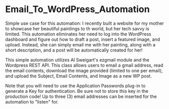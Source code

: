 # Email_To_WordPress_Automation

Simple use case for this automation: I recently built a website for my mother to showcase her beautiful paintings to th world, but her tech savvy is limited. This automation eliminates her need to log into the WordPress dashboard and figure out how to draft a post, insert a featured image, and upload. Instead, she can simply email me with her painting, along with a short description, and a post will be automatically created for her!

This simple automation utilizes Al Sweigart's ezgmail module and the Wordpress REST API. This class allows users to email a gmail address, read the email contents, download the image provided (limited to one per email), and upload the Subject, Email Contents, and Image as a new WP post.

Note that you will need to use the Application Passwords plug-in to generate a Key for authentication. Be sure not to store this key in the production code! Up to three (3) email addresses can be inserted for the automation to "listen" for. 

